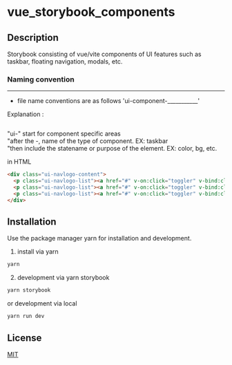 # vue_storybook_components

## Description

Storybook consisting of vue/vite components of UI features such as taskbar, floating navigation, modals, etc.

### Naming convention
----
- file name conventions are as follows 'ui-component-___________'

Explanation :
```css

```
"ui-" start for component specific areas<br />
"after the -, name of the type of component. EX: taskbar<br />
"then include the statename or purpose of the element. EX: color, bg, etc.

in HTML
```html
<div class="ui-navlogo-content">
  <p class="ui-navlogo-list"><a href="#" v-on:click="toggler" v-bind:class="{ 'ui-navlogo-active' : isActive }"><span class="mini_txt">01 </span>/ about</a></p>
  <p class="ui-navlogo-list"><a href="#" v-on:click="toggler" v-bind:class="{ 'ui-navlogo-active' : isActive }"><span class="mini_txt">02 </span>/ works</a></p>
  <p class="ui-navlogo-list"><a href="#" v-on:click="toggler" v-bind:class="{ 'ui-navlogo-active' : isActive }"><span class="mini_txt">03 </span>/ contact</a></p>
</div>
```

## Installation

Use the package manager yarn for installation and development.

1) install via yarn
```bash
yarn
```

2) development via yarn storybook
```bash
yarn storybook
```

or development via local
```bash
yarn run dev
```

## License
[MIT](https://choosealicense.com/licenses/mit/)
